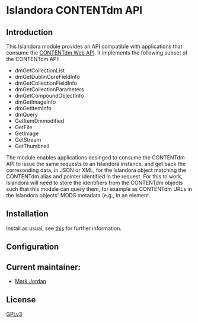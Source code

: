 # Islandora CONTENTdm API

## Introduction

This Islandora module provides an API compatible with applications that consume the [CONTENTdm Web API](http://www.contentdm.org/help6/custom/customize2a.asp). It implements the following subset of the CONTENTdm API:

* dmGetCollectionList
* dmGetDublinCoreFieldInfo
* dmGetCollectionFieldInfo
* dmGetCollectionParameters
* dmGetCompoundObjectInfo
* dmGetImageInfo
* dmGetItemInfo
* dmQuery
* GetItemDmmodified
* GetFile
* GetImage
* GetStream
* GetThumbnail

The module enables applications desinged to consume the CONTENTdm API to issue the same requests to an Islandora instance, and get back the corresonding data, in JSON or XML, for the Islandora object matching the CONTENTdm alias and pointer identified in the request. For this to work, Islandora will need to store the identifiers from the CONTENTdm objects such that this module can query them, for example as CONTENTdm URLs in the Islandora objects' MODS metadata (e.g., in an <identifer> element.

## Installation

Install as usual, see [this](https://drupal.org/documentation/install/modules-themes/modules-7) for further information.

## Configuration

## Current maintainer:

* [Mark Jordan](https://github.com/mjordan)

## License

[GPLv3](http://www.gnu.org/licenses/gpl-3.0.txt)
